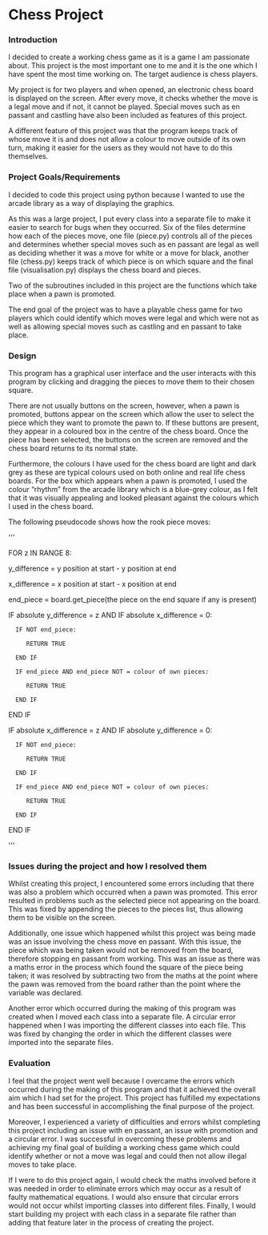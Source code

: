 # Chess Project

### Introduction
I decided to create a working chess game as it is a game I am passionate about. This project is the most important one to me and it is the one which I have spent the most time working on. The target audience is chess players.

My project is for two players and when opened, an electronic chess board is displayed on the screen. After every move, it checks whether the move is a legal move and if not, it cannot be played. Special moves such as en passant and castling have also been included as features of this project. 

A different feature of this project was that the program keeps track of whose move it is and does not allow a colour to move outside of its own turn, making it easier for the users as they would not have to do this themselves.

### Project Goals/Requirements
I decided to code this project using python because I wanted to use the arcade library as a way of displaying the graphics. 

As this was a large project, I put every class into a separate file to make it easier to search for bugs when they occurred. Six of the files determine how each of the pieces move, one file (piece.py) controls all of the pieces and determines whether special moves such as en passant are legal as well as deciding whether it was a move for white or a move for black, another file (chess.py) keeps track of which piece is on which square and the final file (visualisation.py) displays the chess board and pieces. 

Two of the subroutines included in this project are the functions which take place when a pawn is promoted.

The end goal of the project was to have a playable chess game for two players which could identify which moves were legal and which were not as well as allowing special moves such as castling and en passant to take place.

### Design
This program has a graphical user interface and the user interacts with this program by clicking and dragging the pieces to move them to their chosen square.

There are not usually buttons on the screen, however, when a pawn is promoted, buttons appear on the screen which allow the user to select the piece which they want to promote the pawn to. If these buttons are present, they appear in a coloured box in the centre of the chess board. Once the piece has been selected, the buttons on the screen are removed and the chess board returns to its normal state.

Furthermore, the colours I have used for the chess board are light and dark grey as these are typical colours used on both online and real life chess boards. For the box which appears when a pawn is promoted, I used the colour “rhythm” from the arcade library which is a blue-grey colour, as I felt that it was visually appealing and looked pleasant against the colours which I used in the chess board.

The following pseudocode shows how the rook piece moves:

''' 

FOR z IN RANGE 8:

   y_difference = y position at start - y position at end
   
   x_difference = x position at start - x position at end
   
   end_piece = board.get_piece(the piece on the end square if any is present)

   IF absolute y_difference = z AND IF absolute x_difference = 0:
   
      IF NOT end_piece:
      
         RETURN TRUE
         
      END IF

      IF end_piece AND end_piece NOT = colour of own pieces:
      
         RETURN TRUE
         
      END IF
      
   END IF

   IF absolute x_difference = z AND IF absolute y_difference = 0:
   
      IF NOT end_piece:
      
         RETURN TRUE
         
      END IF

      IF end_piece AND end_piece NOT = colour of own pieces:
      
         RETURN TRUE
         
      END IF
      
   END IF
   
''' 

###  Issues during the project and how I resolved them
Whilst creating this project, I encountered some errors including that there was also a problem which occurred when a pawn was promoted. This error resulted in problems such as the selected piece not appearing on the board. This was fixed by appending the pieces to the pieces list, thus allowing them to be visible on the screen.

Additionally, one issue which happened whilst this project was being made was an issue involving the chess move en passant. With this issue, the piece which was being taken would not be removed from the board, therefore stopping en passant from working. This was an issue as there was a maths error in the process which found the square of the piece being taken; it was resolved by subtracting two from the maths at the point where the pawn was removed from the board rather than the point where the variable was declared. 

Another error which occurred during the making of this program was created when I moved each class into a separate file. A circular error happened when I was importing the different classes into each file. This was fixed by changing the order in which the different classes were imported into the separate files.  

### Evaluation
I feel that the project went well because I overcame the errors which occurred during the making of this program and that it achieved the overall aim which I had set for the project. This project has fulfilled my expectations and has been successful in accomplishing the final purpose of the project. 

Moreover, I experienced a variety of difficulties and errors whilst completing this project including an issue with en passant, an issue with promotion and a circular error. I was successful in overcoming these problems and achieving my final goal of building a working chess game which could identify whether or not a move was legal and could then not allow illegal moves to take place.

If I were to do this project again, I would check the maths involved before it was needed in order to eliminate errors which may occur as a result of faulty mathematical equations. I would also ensure that circular errors would not occur whilst importing classes into different files. Finally, I would start building my project with each class in a separate file rather than adding that feature later in the process of creating the project.

